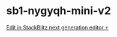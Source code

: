 # sb1-nygyqh-mini-v2

[Edit in StackBlitz next generation editor ⚡️](https://stackblitz.com/~/github.com/blitzconcepts/sb1-nygyqh-mini-v2)